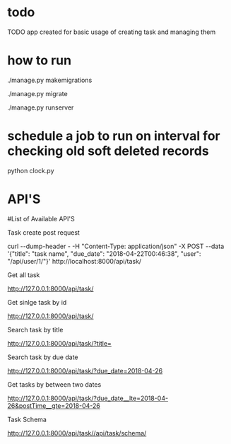 # todo
TODO app created for basic usage of creating task and managing them

# how to run

./manage.py makemigrations

./manage.py migrate

./manage.py runserver

# schedule a job to run on interval for checking old soft deleted records

python clock.py

# API'S 

#List of Available API'S

Task create post request

curl --dump-header - -H "Content-Type: application/json" -X POST --data '{"title": "task name", "due_date": "2018-04-22T00:46:38", "user": "/api/user/1/"}' http://localhost:8000/api/task/

Get all task

http://127.0.0.1:8000/api/task/

Get sinlge task by id

http://127.0.0.1:8000/api/task/<task-id>

Search task by title

http://127.0.0.1:8000/api/task/?title=<task-title>

Search task by due date

http://127.0.0.1:8000/api/task/?due_date=2018-04-26

Get tasks by between two dates

http://127.0.0.1:8000/api/task/?due_date__lte=2018-04-26&postTime__gte=2018-04-26

Task Schema


http://127.0.0.1:8000/api/task//api/task/schema/
